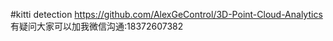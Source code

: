 #kitti detection
https://github.com/AlexGeControl/3D-Point-Cloud-Analytics
有疑问大家可以加我微信沟通:18372607382
